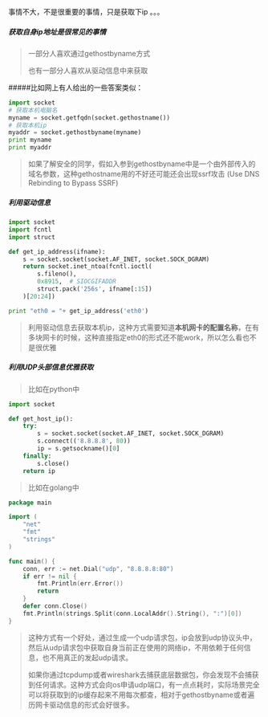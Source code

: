 事情不大，不是很重要的事情，只是获取下ip​ 。。。



##### 获取自身ip地址是很常见的事情

> 一部分人喜欢通过gethostbyname方式
>
> 也有一部分人喜欢从驱动信息中来获取



#####比如网上有人给出的一些答案类似：

```python
import socket
# 获取本机电脑名
myname = socket.getfqdn(socket.gethostname())
# 获取本机ip
myaddr = socket.gethostbyname(myname)
print myname
print myaddr
```

> 如果了解安全的同学，假如入参到gethostbyname中是一个由外部传入的域名参数，这种gethostname用的不好还可能还会出现ssrf攻击 (Use DNS Rebinding to Bypass SSRF)

##### 利用驱动信息

```python
import socket
import fcntl
import struct

def get_ip_address(ifname):
    s = socket.socket(socket.AF_INET, socket.SOCK_DGRAM)
    return socket.inet_ntoa(fcntl.ioctl(
        s.fileno(),
        0x8915,  # SIOCGIFADDR
        struct.pack('256s', ifname[:15])
    )[20:24])

print "eth0 = "+ get_ip_address('eth0')
```

>利用驱动信息去获取本机ip，这种方式需要知道**本机网卡的配置名称**，在有多块网卡的时候，这种直接指定eth0的形式还不能work，所以怎么看也不是很优雅



##### 利用UDP头部信息优雅获取

> 比如在python中

```python
import socket

def get_host_ip():
    try:
        s = socket.socket(socket.AF_INET, socket.SOCK_DGRAM)
        s.connect(('8.8.8.8', 80))
        ip = s.getsockname()[0]
    finally:
        s.close()
    return ip
```

> 比如在golang中

```go
package main

import (
    "net"
    "fmt"
    "strings"
)

func main() {
    conn, err := net.Dial("udp", "8.8.8.8:80")
    if err != nil {
        fmt.Println(err.Error())
        return
    }
    defer conn.Close()
    fmt.Println(strings.Split(conn.LocalAddr().String(), ":")[0])
}
```

> 这种方式有一个好处，通过生成一个udp请求包，ip会放到udp协议头中，然后从udp请求包中获取自身当前正在使用的网络ip，不用依赖于任何信息，也不用真正的发起udp请求。
>
> 如果你通过tcpdump或者wireshark去捕获底层数据包，你会发现不会捕获到任何请求。这种方式会向os申请udp端口，有一点点耗时，实际场景完全可以将获取到的ip缓存起来不用每次都查，相对于gethostbyname或者遍历网卡驱动信息的形式会好很多。